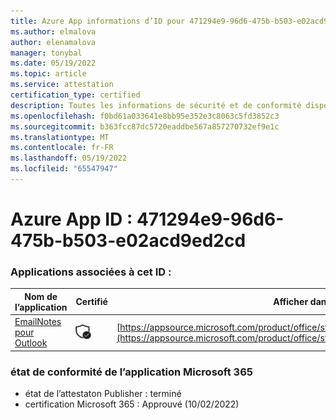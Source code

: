 ```yaml
---
title: Azure App informations d’ID pour 471294e9-96d6-475b-b503-e02acd9ed2cd
ms.author: elmalova
author: elenamalova
manager: tonybal
ms.date: 05/19/2022
ms.topic: article
ms.service: attestation
certification_type: certified
description: Toutes les informations de sécurité et de conformité disponibles pour 471294e9-96d6-475b-b503-e02acd9ed2cd.
ms.openlocfilehash: f0bd61a033641e8bb95e352e3c8063c5fd3852c3
ms.sourcegitcommit: b363fcc87dc5720eaddbe567a857270732ef9e1c
ms.translationtype: MT
ms.contentlocale: fr-FR
ms.lasthandoff: 05/19/2022
ms.locfileid: "65547947"
---
```

# <a name="azure-app-id-471294e9-96d6-475b-b503-e02acd9ed2cd"></a>Azure App ID : 471294e9-96d6-475b-b503-e02acd9ed2cd


### <a name="apps-associated-with-this-id"></a>Applications associées à cet ID :
| **Nom de l’application** | **Certifié** | **Afficher dans AppSource** |
|--------------|---------------|-----------------------|
| [EmailNotes pour Outlook](../forward/standsssouthpacificltd1581455821226.emailnotes.md) | <img alt="Certified application badge" src="../media/certified-badge.png" height="25" width="25" /> | [https://appsource.microsoft.com/product/office/standsssouthpacificltd1581455821226.emailnotes](https://appsource.microsoft.com/product/office/standsssouthpacificltd1581455821226.emailnotes) |

### <a name="microsoft-365-app-compliance-status"></a>état de conformité de l’application Microsoft 365
- état de l’attestaton Publisher : terminé
- certification Microsoft 365 : Approuvé (10/02/2022)
